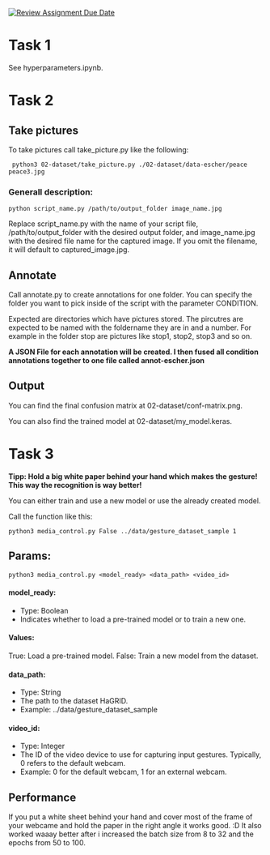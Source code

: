 [![Review Assignment Due Date](https://classroom.github.com/assets/deadline-readme-button-24ddc0f5d75046c5622901739e7c5dd533143b0c8e959d652212380cedb1ea36.svg)](https://classroom.github.com/a/GaaycKto)


# Task 1

See hyperparameters.ipynb.

# Task 2

## Take pictures

To take pictures call take_picture.py like the following:

```
 python3 02-dataset/take_picture.py ./02-dataset/data-escher/peace peace3.jpg
```

### Generall description:
```
python script_name.py /path/to/output_folder image_name.jpg
```

Replace script_name.py with the name of your script file, /path/to/output_folder with the desired output folder, and image_name.jpg with the desired file name for the captured image. If you omit the filename, it will default to captured_image.jpg.

## Annotate

Call annotate.py to create annotations for one folder. You can specify the folder you want to pick inside of the script with the parameter CONDITION.

Expected are directories which have pictures stored. The pircutres are expected to be named with the foldername they are in and a number. For example in the folder stop are pictures like stop1, stop2, stop3 and so on.

**A JSON File for each annotation will be created. I then fused all condition annotations together to one file called annot-escher.json**

## Output

You can find the final confusion matrix at 02-dataset/conf-matrix.png.

You can also find the trained model at 02-dataset/my_model.keras.


# Task 3

**Tipp: Hold a big white paper behind your hand which makes the gesture! This way the recognition is way better!**

You can either train and use a new model or use the already created model.

Call the function like this:
```
python3 media_control.py False ../data/gesture_dataset_sample 1
```

## Params:

```
python3 media_control.py <model_ready> <data_path> <video_id>
```

#### model_ready:

- Type: Boolean 
- Indicates whether to load a pre-trained model or to train a new one.

#### Values:
True: Load a pre-trained model.
False: Train a new model from the dataset.


#### data_path:

- Type: String
- The path to the dataset HaGRID.
- Example: ../data/gesture_dataset_sample
 
#### video_id:

- Type: Integer
- The ID of the video device to use for capturing input gestures. Typically, 0 refers to the default webcam.
- Example: 0 for the default webcam, 1 for an external webcam.


## Performance

If you put a white sheet behind your hand and cover most of the frame of your webcame and hold the paper in the right angle it works good. :D
It also worked waaay better after i increased the batch size from 8 to 32 and the epochs from 50 to 100. 